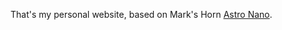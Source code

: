 That's my personal website, based on Mark's Horn [Astro Nano](https://github.com/markhorn-dev/astro-nano).
